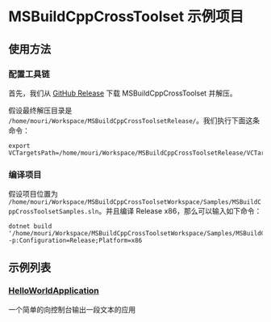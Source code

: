 ﻿# MSBuildCppCrossToolset 示例项目

## 使用方法

### 配置工具链

首先，我们从 [GitHub Release](https://github.com/Chuyu-Team/MSBuildCppCrossToolset/releases) 下载 MSBuildCppCrossToolset 并解压。

假设最终解压目录是 `/home/mouri/Workspace/MSBuildCppCrossToolsetRelease/`。我们执行下面这条命令：

```
export VCTargetsPath=/home/mouri/Workspace/MSBuildCppCrossToolsetRelease/VCTargets/v170/
```

### 编译项目

假设项目位置为 `/home/mouri/Workspace/MSBuildCppCrossToolsetWorkspace/Samples/MSBuildCppCrossToolsetSamples.sln`。并且编译 Release x86，那么可以输入如下命令：

```
dotnet build '/home/mouri/Workspace/MSBuildCppCrossToolsetWorkspace/Samples/MSBuildCppCrossToolsetSamples.sln' -p:Configuration=Release;Platform=x86
```

## 示例列表

### [HelloWorldApplication](HelloWorldApplication/main.cpp)

一个简单的向控制台输出一段文本的应用
